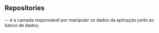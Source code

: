 ## Repositories
  -- é a camada responsável por manipular os dados da aplicação junto ao banco de dados;
